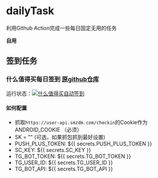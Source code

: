# dailyTask
利用Github Action完成一些每日固定无用的任务

**自用**

## 签到任务

### 什么值得买每日签到 [原github仓库](https://github.com/Chasing66/smzdm_bot)
运行状态：[![什么值得买自动签到](https://github.com/sine2cr/autocheckin/actions/workflows/smzdmCheckin.yml/badge.svg)](https://github.com/sine2cr/autocheckin/actions/workflows/smzdmCheckin.yml)

#### 如何配置
- 抓取`https://user-api.smzdm.com/checkin`的Cookie作为ANDROID_COOKIE   （必须）
- SK = ""  (可选，如果抓包抓到最好设置)
- PUSH_PLUS_TOKEN: ${{ secrets.PUSH_PLUS_TOKEN }}
- SC_KEY: ${{ secrets.SC_KEY }}
- TG_BOT_TOKEN: ${{ secrets.TG_BOT_TOKEN }}
- TG_USER_ID: ${{ secrets.TG_USER_ID }}
- TG_BOT_API: ${{ secrets.TG_BOT_API }}

